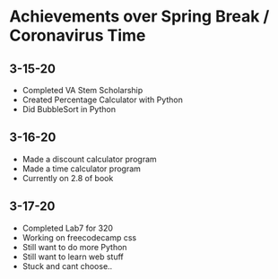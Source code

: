 # Achievements over Spring Break / Coronavirus Time

## 3-15-20

- Completed VA Stem Scholarship  
- Created Percentage Calculator with Python  
- Did BubbleSort in Python  

## 3-16-20

- Made a discount calculator program
- Made a time calculator program
- Currently on 2.8 of book

## 3-17-20

- Completed Lab7 for 320
- Working on freecodecamp css
- Still want to do more Python
- Still want to learn web stuff
- Stuck and cant choose..
